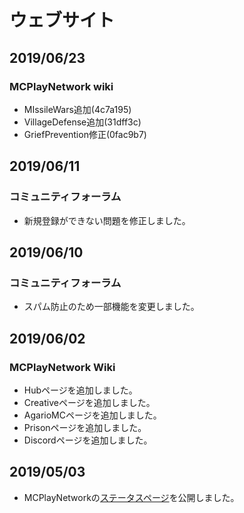 # ウェブサイト

## 2019/06/23
### MCPlayNetwork wiki
- MIssileWars追加(4c7a195)
- VillageDefense追加(31dff3c)
- GriefPrevention修正(0fac9b7)

## 2019/06/11
### コミュニティフォーラム
- 新規登録ができない問題を修正しました。

## 2019/06/10
### コミュニティフォーラム
- スパム防止のため一部機能を変更しました。

## 2019/06/02
### MCPlayNetwork Wiki
- Hubページを追加しました。
- Creativeページを追加しました。
- AgarioMCページを追加しました。
- Prisonページを追加しました。
- Discordページを追加しました。

## 2019/05/03
- MCPlayNetworkの[ステータスページ](https://status.mcplay.biz/)を公開しました。
